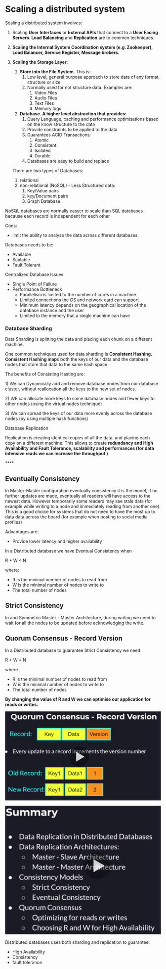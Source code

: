 # Scaling a distributed system

Scaling a distributed system involves:

1. Scaling **User Interfaces** or **External APIs** that connect to a **User Facing Servers. Load Balancing** and **Replication** are to common techniques.
2. **Scaling the Internal System Coordination system (e.g. Zookeeper), Load Balancer, Service Register, Message brokers.**
3.  **Scaling the Storage Layer:**

    1. **Store into the File System.** This is:
       1. Low level, general purpose approach to store data of any format, structure or size
       2. Normally used for not structure data. Examples are:
          1. Video Files
          2. Audio Files
          3. Text Files
          4. Memory logs
    2. **Database. A higher level abstraction that provides:**
       1. Query Language, caching and performance optimisations based on the know structure to the data
       2. Provide constraints to be applied to the data
       3. Guarantees ACID Transactions:
          1. Atomic
          2. Consistent
          3. Isolated
          4. Durable
       4. Databases are easy to build and replace

    There are two types of Databases:

    1. relational
    2. non-relational (NoSQL) - Less Structured data:
       1. Key/Value pairs
       2. key/Document pairs
       3. Graph Database

NoSQL databases are normally easyer to scale than SQL databases because each record is independent for each other

Cons:

* limit the ability to analyse the data across different databases.

Databases needs to be:

* Available
* Scalable
* Fault Tolerant

Centralized Database Issues

* Single Point of Failure
* Performance Bottleneck
  * Parallelism is limited to the number of cores in a machine
  * Limited connections the OS and network card can support
  * Minimum latency depends on the geographical location of the database instance and the user
  * Limited to the memory that a single machine can have

### Database Sharding

Data Sharding is splitting the data and placing each chunk on a different machine.

One common techniques used for data sharding is **Consistent Hashing. Consistent Hashing map**s both the keys of our data and the database nodes that store that data to the same hash space.

The benefits of Consisting Hasting are:

1\) We can Dynamically add and remove database nodes from our database cluster, without reallocation all the keys to the new set of nodes.

2\) WE can allocate more keys to some database nodes and fewer keys to other nodes (using the virtual nodes technique)

3\) We can spread the keys of our data more evenly across the database nodes (by using multiple hash functions)

Database Replication

Replication is creating identical copies of all the data, and placing each copy on a different machine. This allows to create **redundancy and High Availability and Fault Tolerance, scalability and performances (for data intensive reads we can increase the throughput )**

\*\*\*\*

## Eventually Consistency

In Master-Master configuration eventually consistency it is the model, if no further updates are made, eventually all readers will have access to the newest data. However temporarily some readers may see stale data (for example while writing to a node and immediately reading from another one). This is a good choice for systems that do not need to have the most up to data data across the board (for example when posting to social media profiles)

Advantages are:

* Provide lower latency and higher availability

In a Distributed database we have Eventual Consistency when

R + W < N

where:

* R is the minimal number of nodes to read from
* W is the minimal number of nodes to write to
* The total number of nodes

## Strict Consistency

In and Symmetric Master - Master Architecture, during writing we need to wait for all the nodes to be updated before acknowledging the write.

## Quorum Consensus - Record Version

In a Distributed database to guarantee Strict Consistency we need

R + W > N

where

* R is the minimal number of nodes to read from
* W is the minimal number of nodes to write to
* The total number of nodes

**By changing the value of R and W we can optimise our application for reads or writes.**

![](<../../../.gitbook/assets/image (15) (1) (1) (1) (1) (1).png>)

![](<../../../.gitbook/assets/image (17) (1) (1) (1) (1).png>)

Distributed databases uses both sharding and replication to guarantee:

* High Availability
* Consistency
* fault tolerance
